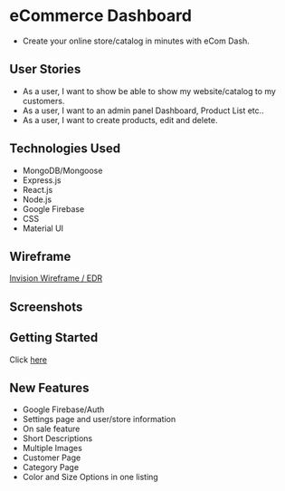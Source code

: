 # eCommerce Dashboard
- Create your online store/catalog in minutes with eCom Dash.

## User Stories
- As a user, I want to show be able to show my website/catalog to my customers.
- As a user, I want to an admin panel Dashboard, Product List etc..
- As a user, I want to create products, edit and delete.

## Technologies Used
- MongoDB/Mongoose
- Express.js
- React.js
- Node.js
- Google Firebase
- CSS
- Material UI

## Wireframe

[Invision Wireframe / EDR](https://luisvillarreal477076.invisionapp.com/freehand/eCom-Dash-4iiG2lebm?dsid_h=ed6f1a990847e742720506af11497d33f3b57a2da480fe73f3cf548f67f97b63&uid_h=f885f3bae13c579c8c4fa7c53f97080c7ac2858895acd6881a703f82d22949bd)

## Screenshots

## Getting Started
Click [here](#)

## New Features
- Google Firebase/Auth
- Settings page and user/store information
- On sale feature
- Short Descriptions
- Multiple Images
- Customer Page
- Category Page
- Color and Size Options in one listing